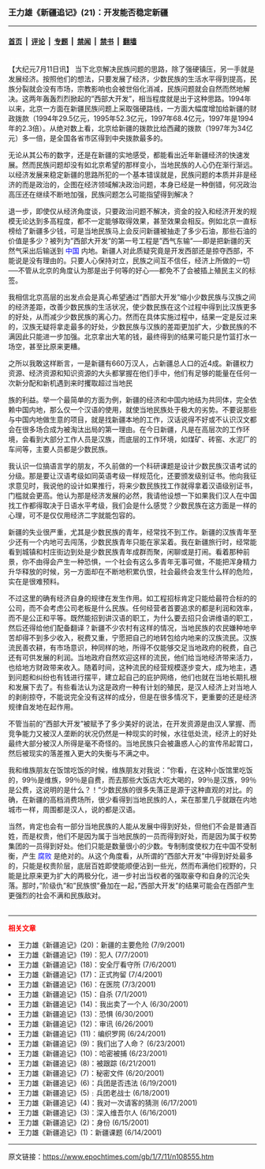 ### 王力雄《新疆追记》(21)：开发能否稳定新疆

---

#### [首页](../../../..?n108555) &nbsp;|&nbsp; [评论](../../../../../epoch-comment?n108555) &nbsp;|&nbsp; [专题](../../../../../epoch-special?n108555) &nbsp;|&nbsp; [禁闻](../../../../../epoch-news?n108555) &nbsp;|&nbsp; [禁书](../../../../../books?n108555) &nbsp;|&nbsp; [翻墙](https://github.com/gfw-breaker/nogfw/blob/master/README.md?n108555)


<div class="post_content" id="artbody" itemprop="articleBody">
 <!-- article content begin -->
 <p>
  <font color="#ffffff">
   (http://www.epochtimes.com)
  </font>
  <br/>
  【大纪元7月11日讯】 当下北京解决民族问题的思路，除了强硬镇压，另一手就是发展经济。按照他们的想法，只要发展了经济，少数民族的生活水平得到提高，民族分裂就会没有市场，宗教影响也会被世俗化消减，民族问题就会自然而然地解决。这两年轰轰烈烈掀起的”西部大开发”，相当程度就是出于这种思路。1994年以来，北京一方面在新疆民族问题上采取强硬路线，一方面大幅度增加给新疆的财政拨款（1994年29.5亿元，1995年52.3亿元，1997年68.4亿元，1997年是1994年的2.3倍）。从绝对数上看，北京给新疆的拨款比给西藏的拨款（1997年为34亿元）多一倍，是全国各省市区得到中央拨款最多的。
 </p>
 <p>
  无论从其公布的数字，还是在新疆的实地感受，都能看出近年新疆经济的快速发展。然而民族问题却没有如北京希望的那样变小，当地民族的人心仍在渐行渐远。以经济发展来稳定新疆的思路所犯的一个基本错误就是，民族问题的本质并非是经济的而是政治的，企图在经济领域解决政治问题，本身已经是一种倒错，何况政治高压还在继续不断地加强，民族问题怎么可能指望得到解决？
 </p>
 <p>
  退一步，即使仅从经济角度谈，只要政治问题不解决，资金的投入和经济开发的规模无论达到多高程度，都不一定能够取得效果，甚至效果会相反。例如北京一直标榜给了新疆多少钱，可是当地民族马上会反问新疆被抽走了多少石油，那些石油的价值是多少？被列为”西部大开发”的第一号工程是”西气东输”──即是把新疆的天然气采出后输送到
  <ok href="http://www3.epochtimes.com/news/epochnews/main/2.html">
   <font color="blue">
    中国
   </font>
  </ok>
  内地。新疆人对此质疑究竟是开发西部还是掠夺西部，不能说是没有理由的。只要人心保持对立，民族之间互不信任，经济上所做的一切──不管从北京的角度认为那是出于何等的好心──都免不了会被插上殖民主义的标签。
 </p>
 <p>
  我相信北京高层的出发点会是真心希望通过”西部大开发”缩小少数民族与汉族之间的经济差距，改善少数民族的生活状况，使少数民族在这个过程中得到比汉族更多的好处，从而减少少数民族的离心力。然而在具体实施过程中，结果一定是反过来的，汉族无疑将拿走最多的好处，少数民族与汉族的差距更加扩大，少数民族的不满因此只能进一步加强。北京拿出大笔的钱，最终得到的结果可能只是竹篮打水一场空，甚至比原来更糟。
 </p>
 <p>
  之所以我敢这样断言，一是新疆有660万汉人，占新疆总人口的近4成。新疆权力资源、经济资源和知识资源的大头都掌握在他们手中，他们有足够的能量在任何一次新分配和新机遇到来时攫取超过当地民
 </p>
 <p>
  族的利益。举一个最简单的方面为例，新疆的经济和中国内地结为共同体，完全依赖中国内地，那么仅一个汉语的使用，就使当地民族处于极大的劣势。不要说那些与中国内地做生意的项目，就是找新疆本地的工作，汉话说得不好或不认识汉文都会在很多场合成为被淘汰出局的第一理由。在今日新疆，凡是在高层次的工作环境，会看到大部分工作人员是汉族，而底层的工作环境，如煤矿、砖窑、水泥厂的车间等，主要人员都是少数民族。
 </p>
 <p>
  我认识一位搞语言学的朋友，不久前做的一个科研课题是设计少数民族汉语考试的分级。那是要让汉语考级如同英语考级一样规范化，还要颁发级别证书。他向我征求意见时，我说他的设计如果推行，将来少数民族找工作就得拿着汉语级别证书，门槛就会更高。他认为那是经济发展的必然，我请他设想一下如果我们汉人在中国找工作都得取决于日语水平考级，我们会是什么感觉？少数民族在这方面是一样的心理，可不是仅仅用经济二字就能包容的。
 </p>
 <p>
  新疆的失业很严重，尤其是少数民族的青年，经常找不到工作。新疆的汉族青年至少还有一个内地可去闯荡，少数民族青年只能在家呆着。我在新疆旅行时，经常能看到城镇和村庄街边到处是少数民族青年成群而聚，闲聊或是打闹。看着那种前景，你不由得会产生一种恐惧，一个社会有这么多青年无事可做，不能把浑身精力升华释放的时候，另一方面却在不断地积累仇恨，社会最终会发生什么样的危险，实在是很难预料。
 </p>
 <p>
  不过这里的确有经济自身的规律在发生作用。如工程招标肯定只能给最符合标的的公司，而不会考虑公司老板是什么民族。任何经营者首要追求的都是利润和效率，而不是公正和平等。既然能招到讲汉语的职工，为什么要去招只会讲维语的职工，然后还得给他们配备翻译？新疆不少农村有这样的情况，当地民族的农民嫌种地辛苦却得不到多少收入，税费又重，宁愿把自己的地转包给内地来的汉族流民。汉族流民善农耕，有市场意识，种同样的地，所得不仅能够交足当地政府的税费，自己还有可供发展的利润。当地政府自然欢迎这样的流民，他们给当地经济带来活力，也给地方财政带来收入。随着时间，这种流民的经营规模逐步变大，成为地主，遇到问题和纠纷也有钱进行摆平，建立起自己的庇护网络，他们也就在当地长期扎根和发展下去了。有些看法认为这是政府一种有计划的殖民，是汉人经济上对当地人的剥削掠夺，不能说完全没有这样的成分，但是在很多情况下，更重要的还是经济规律自发地在起作用。
 </p>
 <p>
  不管当前的”西部大开发”被赋予了多少美好的说法，在开发资源是由汉人掌握、而竞争能力又被汉人垄断的状况仍然是一种现实的时候，水往低处流，经济上的好处最终大部分被汉人所得是毫不奇怪的。当地民族只会被蛊惑人心的宣传吊起胃口，然后被现实的落差推入更大的失衡与不满之中。
 </p>
 <p>
  我和维族朋友在饭馆吃饭的时候，维族朋友对我说：”你看，在这种小饭馆里吃饭的，99％是维族，99％是自费，而去那些大饭店大吃大喝的，99％是汉族，99％是公费，这说明的是什么？！”少数民族的很多失落正是源于这种直观的对比。的确，在新疆的高档消费场所，很少看得到当地民族的人，呆在那里几乎就跟在内地城市一样，周围都是汉人，说的都是汉语。
 </p>
 <p>
  当然，肯定也会有一部分当地民族的人能从发展中得到好处，但他们不会是普通百姓，而是权贵，他们不是因为属于当地民族的一员而得到好处，而是因为属于权势集团的一员得到好处。他们只能是数量很小的少数。专制制度使权力在中国不受制衡，产生
  <ok href="http://www.dajiyuan.com/news/epochnews/news/Focus.asp?Focus_ID=315">
   <font color="blue">
    腐败
   </font>
  </ok>
  是绝对的。从这个角度看，从所谓的”西部大开发”中得到好处最多的，只能是权贵阶层，底层百姓即使能顺便沾到一些光，然而布满他们视野的，只能是比原来更为扩大的两极分化，进一步衬出当权者的强取豪夺和自身的沉沦失落。那时，”阶级仇”和”民族恨”叠加在一起，”西部大开发”的结果可能会在西部产生更强烈的社会不满和民族敌对。
  <br/>
  <font color="#ffffff">
   (http://www.dajiyuan.com)
  </font>
 </p>
 <hr/>
 <p>
  <b>
   <font color="red">
    相关文章
   </font>
  </b>
  <br/>
 </p>
 <li>
  <ok href="newscontent.asp?ID=107827" target="_blank">
   王力雄《新疆追记》(20)：新疆的主要危险
  </ok>
  (7/9/2001)
  <li>
   <ok href="newscontent.asp?ID=107405" target="_blank">
    王力雄《新疆追记》(19)：犯人
   </ok>
   (7/7/2001)
   <li>
    <ok href="newscontent.asp?ID=107031" target="_blank">
     王力雄《新疆追记》(18)：安全厅看守所
    </ok>
    (7/6/2001)
    <li>
     <ok href="newscontent.asp?ID=106206" target="_blank">
      王力雄《新疆追记》(17)：正式拘留
     </ok>
     (7/4/2001)
     <li>
      <ok href="newscontent.asp?ID=105837" target="_blank">
       王力雄《新疆追记》(16)：在医院
      </ok>
      (7/3/2001)
      <li>
       <ok href="newscontent.asp?ID=105297" target="_blank">
        王力雄《新疆追记》(15)：自杀
       </ok>
       (7/1/2001)
       <li>
        <ok href="newscontent.asp?ID=104906" target="_blank">
         王力雄《新疆追记》(14)：我出卖了一个人
        </ok>
        (6/30/2001)
        <li>
         <ok href="newscontent.asp?ID=104905" target="_blank">
          王力雄《新疆追记》(13)：恐惧
         </ok>
         (6/30/2001)
         <li>
          <ok href="newscontent.asp?ID=103360" target="_blank">
           王力雄《新疆追记》(12)：审讯
          </ok>
          (6/26/2001)
          <li>
           <ok href="newscontent.asp?ID=102787" target="_blank">
            王力雄《新疆追记》(11)：编织罗网
           </ok>
           (6/24/2001)
           <li>
            <ok href="newscontent.asp?ID=102588" target="_blank">
             王力雄《新疆追记》(9)：我们出了人命？
            </ok>
            (6/23/2001)
            <li>
             <ok href="newscontent.asp?ID=102589" target="_blank">
              王力雄《新疆追记》(10)：哈密被捕
             </ok>
             (6/23/2001)
             <li>
              <ok href="newscontent.asp?ID=101954" target="_blank">
               王力雄《新疆追记》(8)：被跟踪
              </ok>
              (6/21/2001)
              <li>
               <ok href="newscontent.asp?ID=101431" target="_blank">
                王力雄《新疆追记》(7)：秘密文件
               </ok>
               (6/20/2001)
               <li>
                <ok href="newscontent.asp?ID=100963" target="_blank">
                 王力雄《新疆追记》(6)：兵团是否违法
                </ok>
                (6/19/2001)
                <li>
                 <ok href="newscontent.asp?ID=100547" target="_blank">
                  王力雄《新疆追记》(5)﹕兵团老战士
                 </ok>
                 (6/18/2001)
                 <li>
                  <ok href="newscontent.asp?ID=100247" target="_blank">
                   王力雄《新疆追记》(4)：我对一次请客的猜测
                  </ok>
                  (6/17/2001)
                  <li>
                   <ok href="newscontent.asp?ID=99860" target="_blank">
                    王力雄《新疆追记》(3)：深入维吾尔人
                   </ok>
                   (6/16/2001)
                   <li>
                    <ok href="newscontent.asp?ID=99459" target="_blank">
                     王力雄《新疆追记》(2)：身份
                    </ok>
                    (6/15/2001)
                    <li>
                     <ok href="newscontent.asp?ID=99118" target="_blank">
                      王力雄《新疆追记》(1)：新疆课题
                     </ok>
                     (6/14/2001)
                     <br/>
                     <!-- article content end -->
                     <div id="below_article_ad">
                     </div>
                    </li>
                   </li>
                  </li>
                 </li>
                </li>
               </li>
              </li>
             </li>
            </li>
           </li>
          </li>
         </li>
        </li>
       </li>
      </li>
     </li>
    </li>
   </li>
  </li>
 </li>
</div>


---

原文链接：https://www.epochtimes.com/gb/1/7/11/n108555.htm